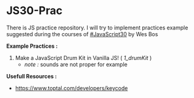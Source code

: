 # JS30-Prac

There is JS practice repository. 
I will try to implement practices example suggested during the courses of [#JavaScript30](https://www.youtube.com/watch?v=VuN8qwZoego&list=PLu8EoSxDXHP6CGK4YVJhL_VWetA865GOH) by Wes Bos 


**Example Practices :**

1. Make a JavaScript Drum Kit in Vanilla JS! ( _1_drumKit_ )
    - _note :_ sounds are not proper for example 





**Usefull Resources :**
- https://www.toptal.com/developers/keycode
